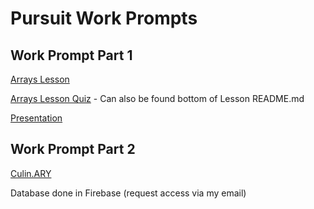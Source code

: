 # Pursuit Work Prompts
## Work Prompt Part 1
[Arrays Lesson](./other/pursuit-array-lesson/README.md)

[Arrays Lesson Quiz](https://forms.gle/uJL8Z6GwYdSWhMhcA) - Can also be found bottom of Lesson README.md

[Presentation](https://docs.google.com/presentation/d/1WNuGXOhHfOy0ZSBfvhBks-pshOFRgRUjjuwmAfmcu5Q/edit?usp=sharing)

## Work Prompt Part 2
[Culin.ARY](https://pcioffi.github.io/culinary-showcase/)

Database done in Firebase (request access via my email)
